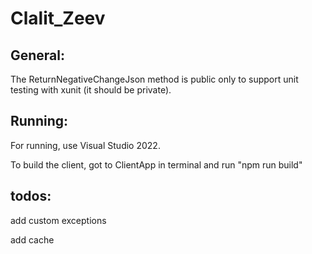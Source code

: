 # Clalit_Zeev

General:
--------
The ReturnNegativeChangeJson method is public only to support unit testing with xunit (it should be private).


Running:
--------
For running, use Visual Studio 2022.

To build the client, got to ClientApp in terminal and run "npm run build"


todos:
------
add custom exceptions

add cache
